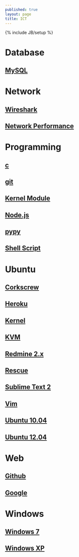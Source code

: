 ```yaml
---
published: true
layout: page
title: ICT
---
```


{% include JB/setup %}

# Database

## [MySQL](/database/mysql)

# Network

## [Wireshark](/network/wireshark)
## [Network Performance](/network/performance)

# Programming

## [c](/programming/c)
## [git](/programming/git)
## [Kernel Module](/programming/kernel-module)
## [Node.js](/programming/nodejs)
## [pypy](/programming/pypy)
## [Shell Script](/programming/shell-script)

# Ubuntu

## [Corkscrew](/ubuntu/corkscrew)
## [Heroku](/ubuntu/heroku)
## [Kernel](/ubuntu/kernel)
## [KVM](/ubuntu/kvm)
## [Redmine 2.x](/ubuntu/redmine)
## [Rescue](/ubuntu/rescue)
## [Sublime Text 2](/ubuntu/sublime-text)
## [Vim](/ubuntu/vim)
## [Ubuntu 10.04](/ubuntu/ubuntu-10.04)
## [Ubuntu 12.04](/ubuntu/ubuntu-12.04)

# Web

## [Github](/web/github)
## [Google](/web/google)

# Windows

## [Windows 7](/windows/win7)
## [Windows XP](/windows/winxp)